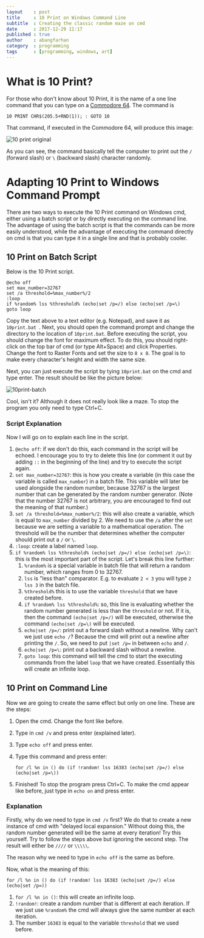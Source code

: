 ```yaml
---
layout    : post
title     : 10 Print on Windows Command Line
subtitle  : Creating the classic random maze on cmd
date      : 2017-12-29 11:17
published : true
author    : abangfarhan
category  : programming
tags      : [programming, windows, art]
---
```


# What is 10 Print?

For those who don't know about 10 Print, it is the name of a one line command that you can type on a [Commodore 64](https://en.wikipedia.org/wiki/Commodore_64).  The command is

```
10 PRINT CHR$(205.5+RND(1)); : GOTO 10
```

That command, if executed in the Commodore 64, will produce this image:

![10 print original](http://metopal.com/wp-content/uploads/2012/12/10PrintC64.gif)

As you can see, the command basically tell the computer to print out the `/` (forward slash) or `\` (backward slash) character randomly.

# Adapting 10 Print to Windows Command Prompt

There are two ways to execute the 10 Print command on Windows cmd, either using a batch script or by directly executing on the command line. The advantage of using the batch script is that the commands can be more easily understood, while the advantage of executing the command directly on cmd is that you can type it in a single line and that is probably cooler.

## 10 Print on Batch Script

Below is the 10 Print script.

```
@echo off
set max_number=32767
set /a threshold=%max_number%/2
:loop
if %random% lss %threshold% (echo|set /p=/) else (echo|set /p=\)
goto loop
```

Copy the text above to a text editor (e.g. Notepad), and save it as `10print.bat `. Next, you should open the command prompt and change the directory to the location of `10print.bat`. Before executing the script, you should change the font for maximum effect. To do this, you should right-click on the top bar of cmd (or type Alt+Space) and click Properties. Change the font to Raster Fonts and set the size to `8 x 8`. The goal is to make every character's height and width the same size.

Next, you can just execute the script by tying `10print.bat` on the cmd and type enter. The result should be like the picture below:

![10print-batch]({{site.baseurl}}/img/2017-12-29-10print-windows/00.png)

Cool, isn't it? Although it does not really look like a maze. To stop the program you only need to type Ctrl+C.

### Script Explanation

Now I will go on to explain each line in the script.

1. `@echo off`: if we don't do this, each command in the script will be echoed. I encourage you to try to delete this line (or comment it out by adding `::` in the beginning of the line) and try to execute the script again.
2. `set max_number=32767`: this is how you create a variable (in this case the variable is called `max_number`) in a batch file. This variable will later be used alongside the random number, because 32767 is the largest number that can be generated by the random number generator. (Note that the number 32767 is not arbitrary, you are encouraged to find out the meaning of that number.)
3. `set /a threshold=%max_number%/2`: this will also create a variable, which is equal to `max_number` divided by 2. We need to use the `/a` after the `set` because we are setting a variable to a mathematical operation. The threshold will be the number that determines whether the computer should print out a `/` or `\`.
4. `:loop`: create a label named `loop`.
5. `if %random% lss %threshold% (echo|set /p=/) else (echo|set /p=\)`: this is the most important part of the script. Let's break this line further:
   1. `%random%` is a special variable in batch file that will return a random number, which ranges from 0 to 32767.
   2. `lss` is "less than" comparator. E.g. to evaluate `2 < 3` you will type `2 lss 3` in the batch file.
   3. `%threshold%` this is to use the variable `threshold` that we have created before.
   4. `if %random% lss %threshold%`: so, this line is evaluating whether the random number generated is less than the `threshold` or not. If it is, then the command `(echo|set /p=/)` will be executed, otherwise the command `(echo|set /p=\)` will be executed.
   5. `echo|set /p=/`: print out a forward slash without a newline. Why can't we just use `echo /`? Because the cmd will print out a newline after printing the `/`. So, we need to put `|set /p=` in between `echo` and `/`.
   6. `echo|set /p=\`: print out a backward slash without a newline.
   7. `goto loop`: this command will tell the cmd to start the executing commands from the label `loop` that we have created. Essentially this will create an infinite loop.

## 10 Print on Command Line

Now we are going to create the same effect but only on one line. These are the steps:

1. Open the cmd. Change the font like before.

2. Type in `cmd /v` and press enter (explained later).

3. Type `echo off` and press enter.

4. Type this command and press enter:

   ```
   for /l %n in () do (if !random! lss 16383 (echo|set /p=/) else (echo|set /p=\))
   ```

5. Finished! To stop the program press Ctrl+C. To make the cmd appear like before, just type in `echo on` and press enter.

### Explanation

Firstly, why do we need to type in `cmd /v` first? We do that to create a new instance of cmd with "delayed local expansion." Without doing this, the random number generated will be the same at every iteration! Try this yourself. Try to follow the steps above but ignoring the second step. The result will either be `////` or `\\\\\`.

The reason why we need to type in `echo off` is the same as before.

Now, what is the meaning of this:

```
for /l %n in () do (if !random! lss 16383 (echo|set /p=/) else (echo|set /p=))
```

1. `for /l %n in ()`: this will create an infinite loop.
2. `!random!`: create a random number that is different at each iteration. If we just use `%random%` the cmd will always give the same number at each iteration.
3. The number `16383` is equal to the variable `threshold` that we used before.
